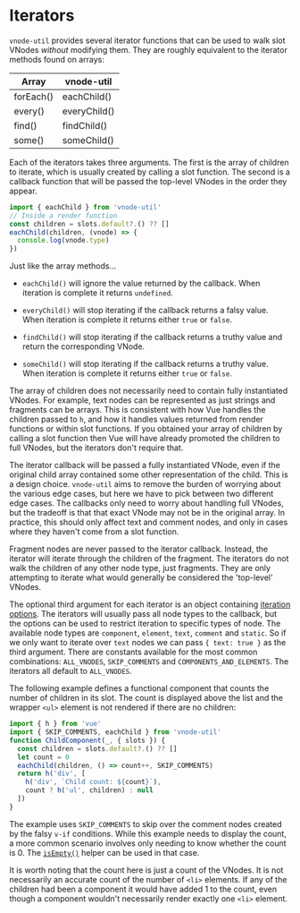 # Iterators

`vnode-util` provides several iterator functions that can be used to walk slot VNodes *without* modifying them. They are roughly equivalent to the iterator methods found on arrays:

| Array     | vnode-util      |
|-----------|----------------------|
| forEach() | eachChild()          |
| every()   | everyChild()         |
| find()    | findChild()          |
| some()    | someChild()          |

Each of the iterators takes three arguments. The first is the array of children to iterate, which is usually created by calling a slot function. The second is a callback function that will be passed the top-level VNodes in the order they appear.

```js
import { eachChild } from 'vnode-util'
// Inside a render function
const children = slots.default?.() ?? []
eachChild(children, (vnode) => {
  console.log(vnode.type)
})
```

Just like the array methods...

* `eachChild()` will ignore the value returned by the callback. When iteration is complete it returns `undefined`.

* `everyChild()` will stop iterating if the callback returns a falsy value. When iteration is complete it returns either `true` or `false`.

* `findChild()` will stop iterating if the callback returns a truthy value and return the corresponding VNode.

* `someChild()` will stop iterating if the callback returns a truthy value. When iteration is complete it returns either `true` or `false`.

The array of children does not necessarily need to contain fully instantiated VNodes. For example, text nodes can be represented as just strings and fragments can be arrays. This is consistent with how Vue handles the children passed to `h`, and how it handles values returned from render functions or within slot functions. If you obtained your array of children by calling a slot function then Vue will have already promoted the children to full VNodes, but the iterators don't require that.

The iterator callback will be passed a fully instantiated VNode, even if the original child array contained some other representation of the child. This is a design choice. `vnode-util` aims to remove the burden of worrying about the various edge cases, but here we have to pick between two different edge cases. The callbacks only need to worry about handling full VNodes, but the tradeoff is that that exact VNode may not be in the original array. In practice, this should only affect text and comment nodes, and only in cases where they haven't come from a slot function.

Fragment nodes are never passed to the iterator callback. Instead, the iterator will iterate through the children of the fragment. The iterators do not walk the children of any other node type, just fragments. They are only attempting to iterate what would generally be considered the 'top-level' VNodes.

The optional third argument for each iterator is an object containing [iteration options](/api/#iterationoptions). The iterators will usually pass all node types to the callback, but the options can be used to restrict iteration to specific types of node. The available node types are `component`, `element`, `text`, `comment` and `static`.
So if we only want to iterate over `text` nodes we can pass `{ text: true }` as the third argument.
There are constants available for the most common combinations: `ALL_VNODES`, `SKIP_COMMENTS` and `COMPONENTS_AND_ELEMENTS`. The iterators all default to `ALL_VNODES`.

The following example defines a functional component that counts the number of children in its slot. The count is displayed above the list and the wrapper `<ul>` element is not rendered if there are no children:

```js
import { h } from 'vue'
import { SKIP_COMMENTS, eachChild } from 'vnode-util'
function ChildComponent(_, { slots }) {
  const children = slots.default?.() ?? []
  let count = 0
  eachChild(children, () => count++, SKIP_COMMENTS)
  return h('div', [
    h('div', `Child count: ${count}`),
    count ? h('ul', children) : null
  ])
}
```

The example uses `SKIP_COMMENTS` to skip over the comment nodes created by the falsy `v-if` conditions.
While this example needs to display the count, a more common scenario involves only needing to know whether the count is 0. The [`isEmpty()`](/api/#isempty) helper can be used in that case.

It is worth noting that the count here is just a count of the VNodes. It is not necessarily an accurate count of the number of `<li>` elements. If any of the children had been a component it would have added 1 to the count, even though a component wouldn't necessarily render exactly one `<li>` element.
